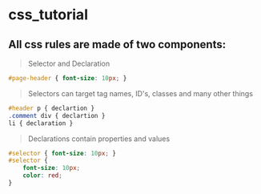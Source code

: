# css_tutorial


## All css rules are made of two components:

>Selector and Declaration
```CSS
#page-header { font-size: 10px; }
```

> Selectors can target tag names, ID's, classes and many other things
```CSS
#header p { declartion }
.comment div { declartion }
li { declaration }
```

> Declarations contain properties and values
```CSS
#selector { font-size: 10px; }
#selector { 
    font-size: 10px;
    color: red;
}
```